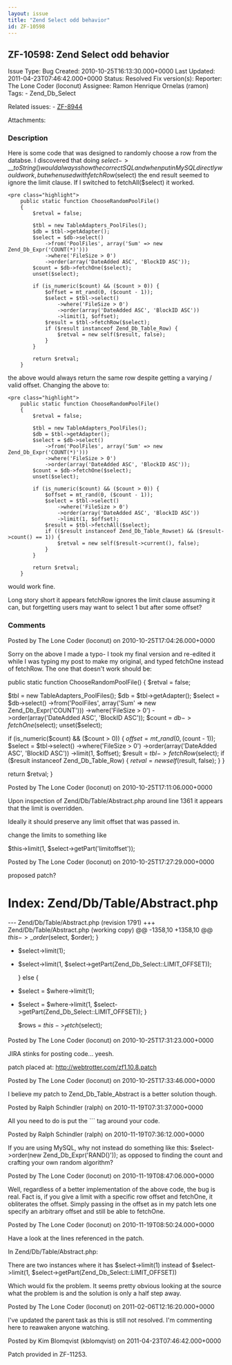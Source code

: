 ```yaml
---
layout: issue
title: "Zend Select odd behavior"
id: ZF-10598
---
```


ZF-10598: Zend Select odd behavior
----------------------------------

 Issue Type: Bug Created: 2010-10-25T16:13:30.000+0000 Last Updated: 2011-04-23T07:46:42.000+0000 Status: Resolved Fix version(s): 
 Reporter:  The Lone Coder (loconut)  Assignee:  Ramon Henrique Ornelas (ramon)  Tags: - Zend\_Db\_Select
 
 Related issues: - [ZF-8944](/issues/browse/ZF-8944)
 
 Attachments: 
### Description

Here is some code that was designed to randomly choose a row from the databse. I discovered that doing $select->\_\_toString() would always show the correct SQL and when put in MySQL directly would work, but when used with fetchRow($select) the end result seemed to ignore the limit clause. If I switched to fetchAll($select) it worked.

 
    <pre class="highlight">
        public static function ChooseRandomPoolFile()
        {
            $retval = false;
    
            $tbl = new TableAdapters_PoolFiles();
            $db = $tbl->getAdapter();
            $select = $db->select()
                ->from('PoolFiles', array('Sum' => new Zend_Db_Expr('COUNT(*)')))
                ->where('FileSize > 0')
                ->order(array('DateAdded ASC', 'BlockID ASC'));
            $count = $db->fetchOne($select);
            unset($select);
    
            if (is_numeric($count) && ($count > 0)) {
                $offset = mt_rand(0, ($count - 1));
                $select = $tbl->select()
                    ->where('FileSize > 0')
                    ->order(array('DateAdded ASC', 'BlockID ASC'))
                    ->limit(1, $offset);
                $result = $tbl->fetchRow($select);
                if ($result instanceof Zend_Db_Table_Row) {
                    $retval = new self($result, false);
                }
            }
    
            return $retval;
        }


the above would always return the same row despite getting a varying / valid offset. Changing the above to:

 
    <pre class="highlight">
        public static function ChooseRandomPoolFile()
        {
            $retval = false;
    
            $tbl = new TableAdapters_PoolFiles();
            $db = $tbl->getAdapter();
            $select = $db->select()
                ->from('PoolFiles', array('Sum' => new Zend_Db_Expr('COUNT(*)')))
                ->where('FileSize > 0')
                ->order(array('DateAdded ASC', 'BlockID ASC'));
            $count = $db->fetchOne($select);
            unset($select);
    
            if (is_numeric($count) && ($count > 0)) {
                $offset = mt_rand(0, ($count - 1));
                $select = $tbl->select()
                    ->where('FileSize > 0')
                    ->order(array('DateAdded ASC', 'BlockID ASC'))
                    ->limit(1, $offset);
                $result = $tbl->fetchAll($select);
                if (($result instanceof Zend_Db_Table_Rowset) && ($result->count() == 1)) {
                    $retval = new self($result->current(), false);
                }
            }
    
            return $retval;
        }


would work fine.

Long story short it appears fetchRow ignores the limit clause assuming it can, but forgetting users may want to select 1 but after some offset?

 

 

### Comments

Posted by The Lone Coder (loconut) on 2010-10-25T17:04:26.000+0000

Sorry on the above I made a typo- I took my final version and re-edited it while I was typing my post to make my original, and typed fetchOne instead of fetchRow. The one that doesn't work should be:

public static function ChooseRandomPoolFile() { $retval = false;

$tbl = new TableAdapters\_PoolFiles(); $db = $tbl->getAdapter(); $select = $db->select() ->from('PoolFiles', array('Sum' => new Zend\_Db\_Expr('COUNT'))) ->where('FileSize > 0') ->order(array('DateAdded ASC', 'BlockID ASC')); $count = $db->fetchOne($select); unset($select);

if (is\_numeric($count) && ($count > 0)) { $offset = mt\_rand(0, ($count - 1)); $select = $tbl->select() ->where('FileSize > 0') ->order(array('DateAdded ASC', 'BlockID ASC')) ->limit(1, $offset); $result = $tbl->fetchRow($select); if ($result instanceof Zend\_Db\_Table\_Row) { $retval = new self($result, false); } }

return $retval; }

 

 

Posted by The Lone Coder (loconut) on 2010-10-25T17:11:06.000+0000

Upon inspection of Zend/Db/Table/Abstract.php around line 1361 it appears that the limit is overridden.

Ideally it should preserve any limit offset that was passed in.

change the limits to something like

$this->limit(1, $select->getPart('limitoffset'));

 

 

Posted by The Lone Coder (loconut) on 2010-10-25T17:27:29.000+0000

proposed patch?

Index: Zend/Db/Table/Abstract.php
=================================

--- Zend/Db/Table/Abstract.php (revision 1791) +++ Zend/Db/Table/Abstract.php (working copy) @@ -1358,10 +1358,10 @@ $this->\_order($select, $order); }

- $select->limit(1);
- $select->limit(1, $select->getPart(Zend_Db_Select::LIMIT_OFFSET));
    
     } else {
- $select = $where->limit(1);
- $select = $where->limit(1, $select->getPart(Zend_Db_Select::LIMIT_OFFSET));
     }
    
     $rows = $this->_fetch($select);
 


 

Posted by The Lone Coder (loconut) on 2010-10-25T17:31:23.000+0000

JIRA stinks for posting code... yeesh.

patch placed at: <http://webtrotter.com/zf1.10.8.patch>

 

 

Posted by The Lone Coder (loconut) on 2010-10-25T17:33:46.000+0000

I believe my patch to Zend\_Db\_Table\_Abstract is a better solution though.

 

 

Posted by Ralph Schindler (ralph) on 2010-11-19T07:31:37.000+0000

All you need to do is put the ``` tag around your code.

 

 

Posted by Ralph Schindler (ralph) on 2010-11-19T07:36:12.000+0000

If you are using MySQL, why not instead do something like this: $select->order(new Zend\_Db\_Expr('RAND()')); as opposed to finding the count and crafting your own random algorithm?

 

 

Posted by The Lone Coder (loconut) on 2010-11-19T08:47:06.000+0000

Well, regardless of a better implementation of the above code, the bug is real. Fact is, if you give a limit with a specific row offset and fetchOne, it obliterates the offset. Simply passing in the offset as in my patch lets one specify an arbitrary offset and still be able to fetchOne.

 

 

Posted by The Lone Coder (loconut) on 2010-11-19T08:50:24.000+0000

Have a look at the lines referenced in the patch.

In Zend/Db/Table/Abstract.php:

There are two instances where it has $select->limit(1) instead of $select->limit(1, $select->getPart(Zend\_Db\_Select::LIMIT\_OFFSET))

Which would fix the problem. It seems pretty obvious looking at the source what the problem is and the solution is only a half step away.

 

 

Posted by The Lone Coder (loconut) on 2011-02-06T12:16:20.000+0000

I've updated the parent task as this is still not resolved. I'm commenting here to reawaken anyone watching.

 

 

Posted by Kim Blomqvist (kblomqvist) on 2011-04-23T07:46:42.000+0000

Patch provided in ZF-11253.

 

 
